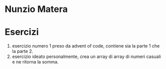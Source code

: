 # Nunzio Matera

# Esercizi
1. esercizio numero 1 preso da advent of code, contiene sia la parte 1 che la parte 2.
2. esercizio ideato personalmente, crea un array di array di numeri casuali e ne ritorna la somma.
